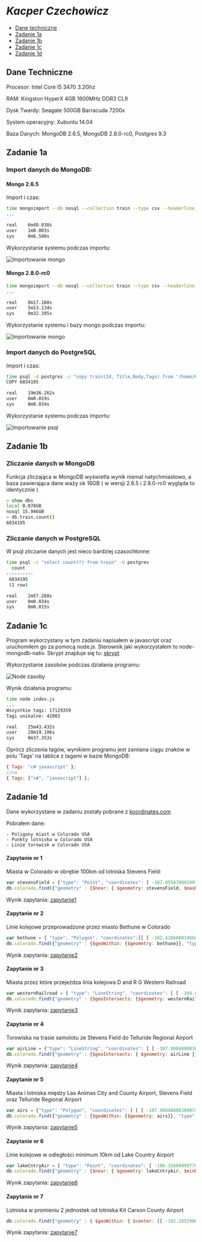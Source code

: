 # *Kacper Czechowicz*

* [Dane techniczne](#dane-techniczne)
* [Zadanie 1a](#zadanie-1a)
* [Zadanie 1b](#zadanie-1b)
* [Zadanie 1c](#zadanie-1c)
* [Zadanie 1d](#zadanie-1d)

## Dane Techniczne

Procesor:
	Intel Core I5 3470 3.2Ghz

RAM:
	Kingston HyperX 4GB 1600MHz DDR3 CL9

Dysk Twardy:
	Seagate 500GB Barracuda 7200x

System operacyjny:
	Xubuntu 14.04

Baza Danych:
	MongoDB 2.6.5, MongoDB 2.8.0-rc0, Postgres 9.3


## Zadanie 1a

### Import danych do MongoDB:

#### Mongo 2.6.5

Import i czas:

```sh
time mongoimport --db nosql --collection train --type csv --headerline --file Train.csv
...

real    6m40.038s
user    1m0.003s
sys     0m6.500s
```

Wykorzystanie systemu podczas importu:

![Importowanie mongo](images/mongoimport.png)

#### Mongo 2.8.0-rc0

```sh
time mongoimport --db nosql --collection train --type csv --headerline --file Train.csv
...

real    8m17.160s
user    5m13.134s
sys     0m32.395s
```
Wykorzystanie systemu i bazy mongo podczas importu:

![Importowanie mongo](images/mongoimport-rc.png)

### Import danych do PostgreSQL

Import i czas:

```sh
time psql -d postgres -c "copy train(Id, Title,Body,Tags) from '/home/Kacper/Train.csv' with delimiter ',' csv header" -U postgres
COPY 6034195

real    19m36.262s
user    0m0.019s
sys     0m0.034s
```

Wykorzystanie systemu podczas importu:

![Importowanie psql](images/psqlimport.png)

## Zadanie 1b

### Zliczanie danych w MongoDB

Funkcja zliczająca w MongoDB wyświetla wynik niemal natychmiastowo, a baza zawierająca dane waży ok 16GB ( w wersji 2.6.5 i 2.8.0-rc0 wygląda to identycznie )

```sh
> show dbs
local 0.078GB
nosql 15.946GB
> db.train.count()
6034195
```
### Zliczanie danych w PostgreSQL

W psql zliczanie danych jest nieco bardziej czasochłonne:

```sh
time psql -c "select count(*) from train" -U postgres
  count
----------
 6034195
 (1 row)

real    2m57.268s
user    0m0.034s
sys     0m0.015s
```

## Zadanie 1c

Program wykorzystany w tym zadaniu napisałem w javascript oraz uruchomiłem go za pomocą node.js. Sterownik jaki wykorzystałem to node-mongodb-nativ. Skrypt znajduje się tu: [skrypt](/scripts/index.js)

Wykorzystanie zasobów podczas działania programu: 

![Node zasoby](images/node-zasoby.png)

Wynik działania programu:

```sh
time node index.js
...
Wszystkie tagi: 17129359
Tagi unikalne: 42003

real    25m43.432s
user    20m19.106s
sys     0m37.353s
```

Oprócz zliczenia tagów, wynikiem programu jest zamiana ciągu znaków w polu 'Tags' na tablice z tagami w bazie MongoDB:
```javascript
{ Tags: "c# javascript" };
//na
{ Tags: ["c#", "javascript"] };
```
## Zadanie 1d

Dane wykorzystane w zadaniu zostały pobrane z [koordinates.com](http://koordinates.com)

Pobrałem dane:
	
	- Poligony miast w Colorado USA
	- Punkty lotniska w Colorado USA
	- Linie torowisk w Colorado USA


#### Zapytanie nr 1

Miasta w Colorado w obrębie 100km od lotniska Stevens Field:
```javascript
var stevensField = {"type": "Point", "coordinates": [ -107.055870003997498, 37.277499999018417 ] };
db.colorado.find({"geometry" : {$near: { $geometry: stevensField, $maxDistance: 100000 }}, "type": "City"});
```
Wynik zapytania: [zapytanie1](geojson/stevensField.geojson)

#### Zapytanie nr 2

Linie kolejowe przeprowadzone przez miasto Bethune w Colorado
```javascript
var bethune = { "type": "Polygon", "coordinates":[[ [ -102.418688034668037, 39.301254315004115 ], [ -102.428046887127223, 39.301218339629962 ], [ -102.427941487619066, 39.305837656221655 ], [ -102.418290884060283, 39.305907701415613 ], [ -102.418707328423338, 39.302741247640967 ], [ -102.418688034668037, 39.301254315004115 ] ] ] };
db.colorado.find({"geometry" : {$geoWithin: {$geometry: bethune}}, "type": "Railroad"}, {"_id": 0});

```
Wynik zapytania: [zapytanie2](geojson/bethune.geojson)

#### Zapytanie nr 3

Miasta przez które przejeżdza linia kolejowa D and R G Western Railroad
```javascript
var westernRailroad = { "type": "LineString", "coordinates": [ [ -104.857137759074348, 39.371631748015531 ], [ -104.857594758539094, 39.372285751524416 ], [ -104.857614758053813, 39.372424749167649 ], [ -104.857774756845799, 39.373496749277663 ], [ -104.857821764243084, 39.373811751231258 ], [ -104.857516761835285, 39.374486753522895 ] ] };
db.colorado.find({"geometry" : {$geoIntersects: {$geometry: westernRailroad}}, "type": "City"}, {"_id": 0})
```
Wynik zapytania: [zapytanie3](geojson/western.geojson)

#### Zapytanie nr 4

Torowiska na trasie samolotu ze Stevens Field do Telluride Regional Airport
```javascript
var airLine = {"type": "LineString", "coordinates": [ [ -107.908480003690741, 37.953760001039718 ], [ -107.055870003997498, 37.277499999018417 ] ] };
db.colorado.find({"geometry" : {$geoIntersects: { $geometry: airLine }}, "type": "Railroad"}, {"_id": 0});
```
Wynik zapytania: [zapytanie4](geojson/airline.geojson)

#### Zapytanie nr 5

Miasta i lotniska między Las Animas City and County Airport, Stevens Field oraz Telluride Regional Airport
```javascript
var airs = {"type": "Polygon", "coordinates": [ [ [ -107.908480003690741, 37.953760001039718 ], [ -107.055870003997498, 37.277499999018417 ], [ -103.23714999578533, 38.052780003818988 ], [ -107.908480003690741, 37.953760001039718 ] ] ] };
db.colorado.find({"geometry" : {$geoWithin: {$geometry: airs}}, "type": /City|Airport/ }, {"_id": 0});
```
Wynik zapytania: [zapytanie5](geojson/cityandairport.geojson)

#### Zapytanie nr 6

Linie kolejowe w odległości minimum 10km od Lake Country Airport
```javascript
var lakeCntryAir = { "type": "Point", "coordinates": [ -106.316689997707329, 39.220270003429214 ] };
db.colorado.find({"geometry" : {$near: { $geometry: lakeCntryAir, $minDistance: 10000}}, "type": "Railroad"}, {"_id": 0});
```
Wynik zapytania: [zapytanie6](geojson/lakecntry.geojson)

#### Zapytanie nr 7

Lotniska w promieniu 2 jednostek od lotniska Kit Carson County Airport
```javascript
db.colorado.find({"geometry" : { $geoWithin: { $center: [[ -102.285390004028798, 39.242499999373614 ],2]} }, "type": "Airport" });
```

Wynik zapytania: [zapytanie7](geojson/kitCarson.geojson)